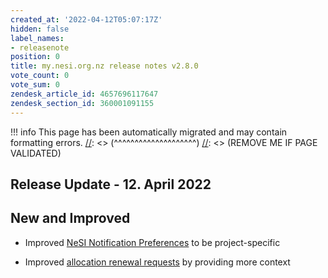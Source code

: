 ```yaml
---
created_at: '2022-04-12T05:07:17Z'
hidden: false
label_names:
- releasenote
position: 0
title: my.nesi.org.nz release notes v2.8.0
vote_count: 0
vote_sum: 0
zendesk_article_id: 4657696117647
zendesk_section_id: 360001091155
---
```



[//]: <> (REMOVE ME IF PAGE VALIDATED)
[//]: <> (vvvvvvvvvvvvvvvvvvvv)
!!! info
    This page has been automatically migrated and may contain formatting errors.
[//]: <> (^^^^^^^^^^^^^^^^^^^^)
[//]: <> (REMOVE ME IF PAGE VALIDATED)
## Release Update - 12. April 2022

## New and Improved

-   Improved [NeSI Notification
    Preferences](https://support.nesi.org.nz/hc/en-gb/articles/4563294188687)
    to be project-specific

-   Improved [allocation renewal
    requests](https://support.nesi.org.nz/hc/en-gb/articles/4600222769295)
    by providing more context
